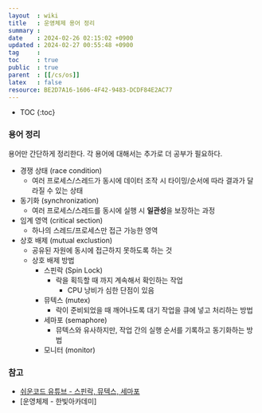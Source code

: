 ```yaml
---
layout  : wiki
title   : 운영체제 용어 정리
summary : 
date    : 2024-02-26 02:15:02 +0900
updated : 2024-02-27 00:55:48 +0900
tag     : 
toc     : true
public  : true
parent  : [[/cs/os]]
latex   : false
resource: BE2D7A16-1606-4F42-9483-DCDF84E2AC77
---
```

* TOC
{:toc}

### 용어 정리

용어만 간단하게 정리한다. 각 용어에 대해서는 추가로 더 공부가 필요하다.

- 경쟁 상태 (race condition)
	- 여러 프로세스/스레드가 동시에 데이터 조작 시 타이밍/순서에 따라 결과가 달라질 수 있는 상태
- 동기화 (synchronization)
	- 여러 프로세스/스레드를 동시에 실행 시 **일관성**을 보장하는 과정
- 임계 영역 (critical section)
  - 하나의 스레드/프로세스만 접근 가능한 영역
- 상호 배제 (mutual exclustion)
	- 공유된 자원에 동시에 접근하지 못하도록 하는 것
	- 상호 배제 방법
		- 스핀락 (Spin Lock)
			- 락을 획득할 때 까지 계속해서 확인하는 작업
				- CPU 낭비가 심한 단점이 있음
		- 뮤텍스 (mutex)	
			- 락이 준비되었을 때 깨어나도록 대기 작업을 큐에 넣고 처리하는 방법
		- 세마포 (semaphore)
			- 뮤텍스와 유사하지만, 작업 간의 실행 순서를 기록하고 동기화하는 방법
		- 모니터 (monitor)

### 참고

- [쉬운코드 유튜브 - 스핀락, 뮤텍스, 세마포](https://www.youtube.com/watch?v=gTkvX2Awj6g)
- [운영체제 - 한빛아카데미]

